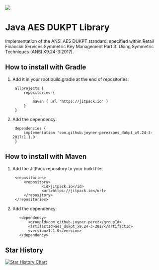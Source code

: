[![](https://jitpack.io/v/joyner-perez/aes_dukpt_x9.24-3-2017.svg)](https://jitpack.io/#joyner-perez/aes_dukpt_x9.24-3-2017)
# Java AES DUKPT Library

Implementation of the ANSI AES DUKPT standard: specified within Retail Financial Services Symmetric Key Management Part 3: Using Symmetric Techniques (ANSI X9.24-3:2017).

How to install with Gradle
--------------
1. Add it in your root build.gradle at the end of repositories:

		allprojects {
			repositories {
				...
				maven { url 'https://jitpack.io' }
			}
		}

2. Add the dependency:

		dependencies {
			implementation 'com.github.joyner-perez:aes_dukpt_x9.24-3-2017:1.1.0'
		}





How to install with Maven
--------------
1. Add the JitPack repository to your build file:

        <repositories>
            <repository>
                    <id>jitpack.io</id>
                    <url>https://jitpack.io</url>
            </repository>
        </repositories>

1. Add the dependency:

          <dependency>
              <groupId>com.github.joyner-perez</groupId>
              <artifactId>aes_dukpt_x9.24-3-2017</artifactId>
              <version>1.1.0</version>
          </dependency>


## Star History

[![Star History Chart](https://api.star-history.com/svg?repos=joyner-perez/aes_dukpt_x9.24-3-2017&type=Date)](https://www.star-history.com/#joyner-perez/aes_dukpt_x9.24-3-2017&Date)
